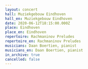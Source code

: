 ```yaml
---
layout: concert
hall: Muziekgebouw Eindhoven
hall_en: Muziekgebouw Eindhoven
date: 2020-06-12T18:15:00.000Z
place: Eindhoven
place_en: Eindhoven
repertoire: Rachmaninov Preludes
repertoire_en: Rachmaninov Preludes
musicians: Daan Boertien, pianist
musicians_en: Daan Boertien, pianist
in_archive: true
cancelled: false
---
```

